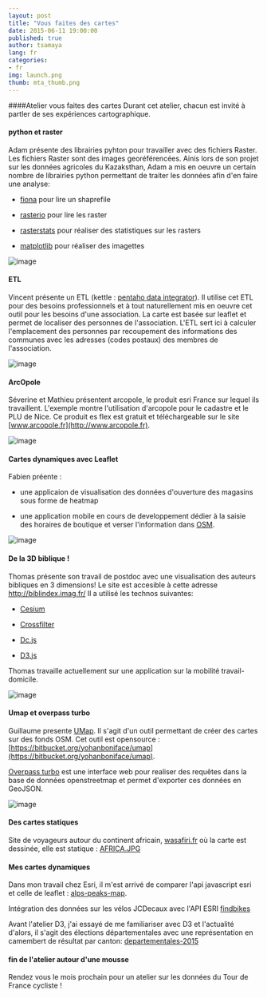 ```yaml
---
layout: post
title: "Vous faites des cartes"
date: 2015-06-11 19:00:00
published: true
author: tsamaya
lang: fr
categories:
- fr
img: launch.png
thumb: mta_thumb.png
---
```


####Atelier vous faites des cartes
Durant cet atelier, chacun est invité à partler de ses expériences cartographique.
<!--more-->

#### python et raster
Adam présente des librairies pyhton pour travailler avec des fichiers Raster. Les fichiers Raster sont des images georéférencées. Ainis lors de son projet sur les données agricoles du Kazaksthan, Adam a mis en oeuvre un certain nombre de librairies python permettant de traiter les données afin d'en faire une analyse:

- [fiona](https://pypi.python.org/pypi/Fiona) pour lire un shaprefile

- [rasterio](https://github.com/mapbox/rasterio) pour lire les raster

- [rasterstats](https://pypi.python.org/pypi/rasterstats) pour réaliser des statistiques sur les rasters

- [matplotlib](http://matplotlib.org/) pour réaliser des imagettes

![image](/assets/img/blog/cartes/IMG_0198_tiny.JPG)

<div class="hline"></div>

#### ETL
Vincent présente un ETL (kettle : [pentaho data integrator](http://community.pentaho.com/projects/data-integration/)). Il utilise cet ETL pour des besoins professionnels et à tout naturellement mis en oeuvre cet outil pour les besoins d'une association. La carte est basée sur leaflet et permet de localiser des personnes de l'association. L'ETL sert ici à calculer l'emplacement des personnes par recoupement des informations des communes avec les adresses (codes postaux) des membres de l'association.

![image](/assets/img/blog/cartes/IMG_0199_tiny.JPG)

<div class="hline"></div>

#### ArcOpole
Séverine et Mathieu présentent arcopole, le produit esri France sur lequel ils travaillent. L'exemple montre l'utilisation d'arcopole pour le cadastre et le PLU de Nice. Ce produit es flex est gratuit et téléchargeable sur le site [www.arcopole.fr](http://www.arcopole.fr).

![image](/assets/img/blog/cartes/IMG_0200_tiny.JPG)

<div class="hline"></div>

#### Cartes dynamiques avec Leaflet
Fabien préente :

- une applicaion de visualisation des données d'ouverture des magasins sous forme de heatmap

- une application mobile en cours de developpement dédier à la saisie des horaires de boutique et verser l'information dans [OSM](http://www.openstreetmap.org/).

![image](/assets/img/blog/cartes/IMG_0201_tiny.JPG)

<div class="hline"></div>

#### De la 3D biblique !
Thomas présente son travail de postdoc avec une visualisation des auteurs bibliques en 3 dimensions! Le site est accesible à cette adresse http://biblindex.imag.fr/
Il a utilisé les technos suivantes:

- [Cesium](http://cesiumjs.org/)

- [Crossfilter](http://square.github.io/crossfilter/)

- [Dc.js](https://dc-js.github.io/dc.js/)

- [D3.js](http://d3js.org/)

Thomas travaille actuellement sur une application sur la mobilité travail-domicile.

![image](/assets/img/blog/cartes/IMG_0202_tiny.JPG)

<div class="hline"></div>

#### Umap et overpass turbo
Guillaume presente [UMap](http://umap.openstreetmap.fr/). Il s'agit d'un outil permettant de créer des cartes sur des fonds OSM. Cet outil est opensource : [https://bitbucket.org/yohanboniface/umap](https://bitbucket.org/yohanboniface/umap).

[Overpass turbo](http://overpass-turbo.eu/) est une interface web pour realiser des requêtes dans la base de données openstreetmap et permet d'exporter ces données en GeoJSON.

![image](/assets/img/blog/cartes/IMG_0204_tiny.JPG)

<div class="hline"></div>

#### Des cartes statiques
Site de voyageurs autour du continent africain, [wasafiri.fr](http://wasafiri.fr/) où la carte est dessinée, elle est statique : [AFRICA.JPG](http://wasafiri.fr/IMG/jpg/AFRICA.JPG)

#### Mes cartes dynamiques
Dans mon travail chez Esri, il m'est arrivé de comparer l'api javascript esri et celle de leaflet : [alps-peaks-map](http://gis.tsamaya.net/alps-peaks-map/).

Intégration des données sur les vélos JCDecaux avec l'API ESRI [findbikes](http://gis.tsamaya.net/findbikes/)

Avant l'atelier D3, j'ai essayé de me familiariser avec D3 et l'actualité d'alors, il s'agit des élections départementales avec une représentation en camembert de résultat par canton: [departementales-2015](http://tsamaya.github.io/departementales-2015/)

<div class="hline"></div>

#### fin de l'atelier autour d'une mousse
Rendez vous le mois prochain pour un atelier sur les données du Tour de France cycliste !
